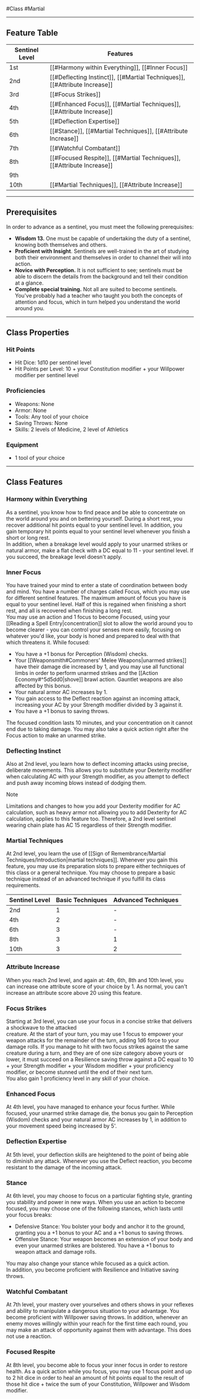 #Class #Martial
- - -
## Feature Table
 
| **Sentinel Level** | **Features**                                                               |
| ------------------ | -------------------------------------------------------------------------- |
| 1st                | [[#Harmony within Everything]], [[#Inner Focus]]                           |
| 2nd                | [[#Deflecting Instinct]], [[#Martial Techniques]], [[#Attribute Increase]] |
| 3rd                | [[#Focus Strikes]]                                                         |
| 4th                | [[#Enhanced Focus]], [[#Martial Techniques]], [[#Attribute Increase]]      |
| 5th                | [[#Deflection Expertise]]                                                  |
| 6th                | [[#Stance]], [[#Martial Techniques]], [[#Attribute Increase]]              |
| 7th                | [[#Watchful Combatant]]                                                    |
| 8th                | [[#Focused Respite]], [[#Martial Techniques]], [[#Attribute Increase]]     |
| 9th                |                                                                            |
| 10th               | [[#Martial Techniques]], [[#Attribute Increase]]                           |
 - - -
## Prerequisites
 
In order to advance as a sentinel, you must meet the following prerequisites:

- **Wisdom 13.** One must be capable of undertaking the duty of a sentinel, knowing both themselves and others.
- **Proficient with Insight**. Sentinels are well-trained in the art of studying both their environment and themselves in order to channel their will into action.
- **Novice with Perception.** It is not sufficient to see; sentinels must be able to discern the details from the background and tell their condition at a glance.
- **Complete special training.** Not all are suited to become sentinels. You've probably had a teacher who taught you both the concepts of attention and focus, which in turn helped you understand the world around you.

- - -
## Class Properties
 
### Hit Points
 
- Hit Dice: 1d10 per sentinel level
- Hit Points per Level: 10 + your Constitution modifier + your Willpower modifier per sentinel level
### Proficiencies
 
- Weapons: None
- Armor: None
- Tools: Any tool of your choice
- Saving Throws: None
- Skills: 2 levels of Medicine, 2 level of Athletics
### Equipment
 
- 1 tool of your choice
- - -
## Class Features
 
### Harmony within Everything
 
As a sentinel, you know how to find peace and be able to concentrate on the world around you and on bettering yourself. During a short rest, you recover additional hit points equal to your sentinel level. In addition, you gain temporary hit points equal to your sentinel level whenever you finish a short or long rest.  
In addition, when a breakage level would apply to your unarmed strikes or natural armor, make a flat check with a DC equal to 11 - your sentinel level. If you succeed, the breakage level doesn't apply.
 
### Inner Focus
 
You have trained your mind to enter a state of coordination between body and mind. You have a number of charges called Focus, which you may use for different sentinel features. The maximum amount of focus you have is equal to your sentinel level. Half of this is regained when finishing a short rest, and all is recovered when finishing a long rest.  
You may use an action and 1 focus to become Focused, using your [[Reading a Spell Entry|concentration]] slot to allow the world around you to become clearer - you can control your senses more easily, focusing on whatever you'd like, your body is honed and prepared to deal with that which threatens it. While focused:

- You have a +1 bonus for Perception (Wisdom) checks.
- Your [[Weaponsmith#Commoners' Melee Weapons|unarmed strikes]] have their damage die increased by 1, and you may use all functional limbs in order to perform unarmed strikes and the [[Action Economy#^5d5dd0|shove]] brawl action. Gauntlet weapons are also affected by this bonus.
- Your natural armor AC increases by 1.
- You gain access to the Deflect reaction against an incoming attack, increasing your AC by your Strength modifier divided by 3 against it.
- You have a +1 bonus to saving throws.

The focused condition lasts 10 minutes, and your concentration on it cannot end due to taking damage. You may also take a quick action right after the Focus action to make an unarmed strike.
 
### Deflecting Instinct
 
Also at 2nd level, you learn how to deflect incoming attacks using precise, deliberate movements. This allows you to substitute your Dexterity modifier when calculating AC with your Strength modifier, as you attempt to deflect and push away incoming blows instead of dodging them.  

>[!note] 
>Limitations and changes to how you add your Dexterity modifier for AC calculation, such as heavy armor not allowing you to add Dexterity for AC calculation, applies to this feature too. Therefore, a 2nd level sentinel wearing chain plate has AC 15 regardless of their Strength modifier.
 
### Martial Techniques
 
At 2nd level, you learn the  use of [[Sign of Remembrance/Martial Techniques/Introduction|martial techniques]]. Whenever you gain this feature, you may use its preparation slots to prepare either techniques of this class or a general technique. You may choose to prepare a basic technique instead of an advanced technique if you fulfill its class requirements.
 

| **Sentinel** **Level** | **Basic Techniques** | **Advanced Techniques** |
| ---------------------- | -------------------- | ----------------------- |
| 2nd                    | 1                    | -                       |
| 4th                    | 2                    | -                       |
| 6th                    | 3                    | -                       |
| 8th                    | 3                    | 1                       |
| 10th                   | 3                    | 2                       |
 
### Attribute Increase
 
When you reach 2nd level, and again at: 4th, 6th, 8th and 10th level, you can increase one attribute score of your choice by 1. As normal, you can't increase an attribute score above 20 using this feature.
 
### Focus Strikes
 
Starting at 3rd level, you can use your focus in a concise strike that delivers a shockwave to the attacked  
creature. At the start of your turn, you may use 1 focus to empower your weapon attacks for the remainder of the turn, adding 1d6 force to your damage rolls. If you manage to hit with two focus strikes against the same creature during a turn, and they are of one size category above yours or lower, it must succeed on a Resilience saving throw against a DC equal to 10 + your Strength modifier + your Wisdom modifier + your proficiency modifier, or become stunned until the end of their next turn.  
You also gain 1 proficiency level in any skill of your choice.
 
### Enhanced Focus
 
At 4th level, you have managed to enhance your focus further. While focused, your unarmed strike damage die, the bonus you gain to Perception (Wisdom) checks and your natural armor AC increases by 1, in addition to your movement speed being increased by 5'.
 
### Deflection Expertise
 
At 5th level, your deflection skills are heightened to the point of being able to diminish any attack. Whenever you use the Deflect reaction, you become resistant to the damage of the incoming attack.
 
### Stance
 
At 6th level, you may choose to focus on a particular fighting style, granting you stability and power in new ways. When you use an action to become focused, you may choose one of the following stances, which lasts until your focus breaks:

- Defensive Stance: You bolster your body and anchor it to the ground, granting you a +1 bonus to your AC and a +1 bonus to saving throws.
- Offensive Stance: Your weapon becomes an extension of your body and even your unarmed strikes are bolstered. You have a +1 bonus to weapon attack and damage rolls.

You may also change your stance while focused as a quick action.  
In addition, you become proficient with Resilience and Initiative saving throws.
 
### Watchful Combatant
 
At 7th level, your mastery over yourselves and others shows in your reflexes and ability to manipulate a dangerous situation to your advantage. You become proficient with Willpower saving throws. In addition, whenever an enemy moves willingly within your reach for the first time each round, you may make an attack of opportunity against them with advantage. This does not use a reaction.
 
### Focused Respite
 
At 8th level, you become able to focus your inner focus in order to restore health. As a quick action while you focus, you may use 1 focus point and up to 2 hit dice in order to heal an amount of hit points equal to the result of those hit dice + twice the sum of your Constitution, Willpower and Wisdom modifier.
